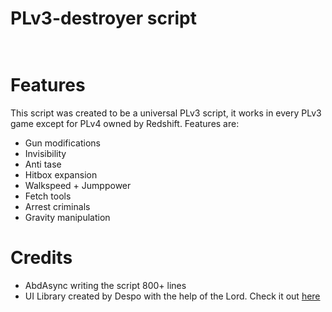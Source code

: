 # PLv3-destroyer script
```lua
    
```

# Features
This script was created to be a universal PLv3 script, it works in every PLv3 game except for PLv4 owned by Redshift. Features are:
- Gun modifications
- Invisibility
- Anti tase
- Hitbox expansion
- Walkspeed + Jumppower
- Fetch tools
- Arrest criminals
- Gravity manipulation

# Credits
- AbdAsync writing the script 800+ lines
- UI Library created by Despo with the help of the Lord. Check it out [here](https://github.com/depthso/Dear-ReGui)


